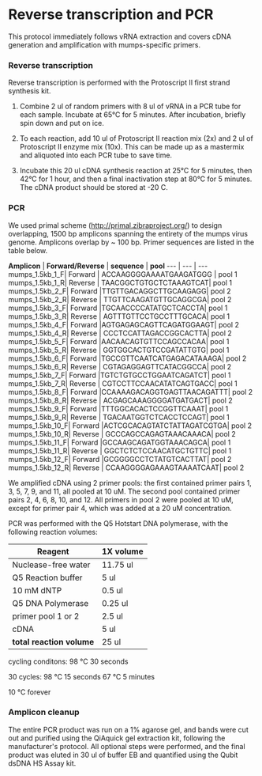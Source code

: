 # Reverse transcription and PCR

This protocol immediately follows vRNA extraction and covers cDNA generation and amplification with mumps-specific primers. 

### Reverse transcription
Reverse transcription is performed with the Protoscript II first strand synthesis kit. 

1. Combine 2 ul of random primers with 8 ul of vRNA in a PCR tube for each sample. Incubate at 65°C for 5 minutes. After incubation, briefly spin down and put on ice. 

2. To each reaction, add 10 ul of Protoscript II reaction mix (2x) and 2 ul of Protoscript II enzyme mix (10x). This can be made up as a mastermix and aliquoted into each PCR tube to save time. 

3. Incubate this 20 ul cDNA synthesis reaction at 25°C for 5 minutes, then 42°C for 1 hour, and then a final inactivation step at 80°C for 5 minutes. The cDNA product should be stored at -20 C.

### PCR
We used primal scheme (http://primal.zibraproject.org/) to design overlapping, 1500 bp amplicons spanning the entirety of the mumps virus genome. Amplicons overlap by ~ 100 bp. Primer sequences are listed in the table below. 

**Amplicon** | **Forward/Reverse** | **sequence** | **pool**
--- | --- | ---
mumps_1.5kb_1_F| Forward | ACCAAGGGGAAAATGAAGATGGG | pool 1 
mumps_1.5kb_1_R| Reverse | TAACGGCTGTGCTCTAAAGTCAT| pool 1
mumps_1.5kb_2_F| Forward |TTGTTGACAGGCTTGCAAGAGG| pool 2
mumps_1.5kb_2_R| Reverse | TTGTTCAAGATGTTGCAGGCGA| pool 2
mumps_1.5kb_3_F| Forward |TGCAACCCCATATGCTCACCTA| pool 1
mumps_1.5kb_3_R| Reverse | AGTTTGTTCCTGCCTTTGCACA| pool 1
mumps_1.5kb_4_F| Forward |AGTGAGAGCAGTTCAGATGGAAGT| pool 2
mumps_1.5kb_4_R| Reverse | CCCTCCATTAGACCGGCACTTA| pool 2
mumps_1.5kb_5_F| Forward |AACAACAGTGTTCCAGCCACAA| pool 1
mumps_1.5kb_5_R| Reverse | GGTGGCACTGTCCGATATTGTG| pool 1
mumps_1.5kb_6_F| Forward |TGCCGTTCAATCATGAGACATAAAGA| pool 2
mumps_1.5kb_6_R| Reverse | CGTAGAGGAGTTCATACGGCCA| pool 2
mumps_1.5kb_7_F| Forward |TGTCTGTGCCTGGAATCAGATCT| pool 1
mumps_1.5kb_7_R| Reverse | CGTCCTTCCAACATATCAGTGACC| pool 1
mumps_1.5kb_8_F| Forward |CCAAAAGACAGGTGAGTTAACAGATTT| pool 2
mumps_1.5kb_8_R| Reverse | ACGAGCAAAGGGGATGATGACT| pool 2
mumps_1.5kb_9_F| Forward |TTTGGCACACTCCGGTTCAAAT| pool 1
mumps_1.5kb_9_R| Reverse | TGACAATGGTCTCACCTCCAGT| pool 1
mumps_1.5kb_10_F| Forward |ACTCGCACAGTATCTATTAGATCGTGA| pool 2
mumps_1.5kb_10_R| Reverse | GCCCAGCCAGAGTAAACAAACA| pool 2
mumps_1.5kb_11_F| Forward |GCCAAGCAGATGGTAAACAGCA| pool 1
mumps_1.5kb_11_R| Reverse | GGCTCTCTCCAACATGCTGTTC| pool 1
mumps_1.5kb_12_F| Forward |GCGGGGCCTCTATGTCACTTAT| pool 2
mumps_1.5kb_12_R| Reverse | CCAAGGGGAGAAAGTAAAATCAAT| pool 2


We amplified cDNA using 2 primer pools: the first contained primer pairs 1, 3, 5, 7, 9, and 11, all pooled at 10 uM. The second pool contained primer pairs 2, 4, 6, 8, 10, and 12. All primers in pool 2 were pooled at 10 uM, except for primer pair 4, which was added at a 20 uM concentration. 

PCR was performed with the Q5 Hotstart DNA polymerase, with the following reaction volumes: 

**Reagent** | **1X volume**
--- | --- 
Nuclease-free water| 11.75 ul
Q5 Reaction buffer | 5 ul
10 mM dNTP| 0.5 ul
Q5 DNA Polymerase| 0.25 ul
primer pool 1 or 2| 2.5 ul
cDNA | 5 ul
**total reaction volume** | 25 ul

cycling conditons:
98 °C 30 seconds

30 cycles:
98 °C 15 seconds
67 °C 5 minutes

10 °C forever


### Amplicon cleanup
The entire PCR product was run on a 1% agarose gel, and bands were cut out and purified using the QiAquick gel extraction kit, following the manufacturer's protocol. All optional steps were performed, and the final product was eluted in 30 ul of buffer EB and quantified using the Qubit dsDNA HS Assay kit. 

